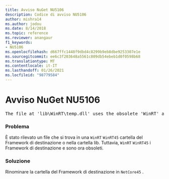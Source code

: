```yaml
---
title: Avviso NuGet NU5106
description: Codice di avviso NU5106
author: mishra14
ms.author: jodou
ms.date: 8/14/2018
ms.topic: reference
ms.reviewer: anangaur
f1_keywords:
- NU5106
ms.openlocfilehash: d667ffc1448f9dbd4c8299b9eb8dbe9253307e1e
ms.sourcegitcommit: ee6c3f203648a5561c809db54ebeb1d0f0598b68
ms.translationtype: MT
ms.contentlocale: it-IT
ms.lasthandoff: 01/26/2021
ms.locfileid: "98779584"
---
```

# <a name="nuget-warning-nu5106"></a>Avviso NuGet NU5106
<pre>The file at 'lib\WinRT\temp.dll' uses the obsolete 'WinRT' as the framework folder. Replace 'WinRT' or 'WinRT45' with 'NetCore45'.</pre>

### <a name="issue"></a>Problema

È stato rilevato un file che si trova in una `WinRT` `WinRT45` cartella del Framework di destinazione o nella cartella lib. Tuttavia, `WinRT` `WinRT45` i Framework di destinazione e sono ora obsoleti.


### <a name="solution"></a>Soluzione

Rinominare la cartella del Framework di destinazione in `NetCore45` .

